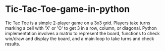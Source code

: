 # Tic-Tac-Toe-game-in-python
Tic Tac Toe is a simple 2-player game on a 3x3 grid. Players take turns marking a cell with 'X' or 'O' to get 3 in a row, column, or diagonal. Python implementation involves a matrix to represent the board, functions to check win/draw and display the board, and a main loop to take turns and check results.
